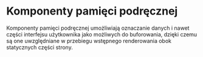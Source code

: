 # Komponenty pamięci podręcznej

Komponenty pamięci podręcznej umożliwiają oznaczanie danych i nawet części interfejsu użytkownika jako możliwych do buforowania, dzięki czemu są one uwzględniane w przebiegu wstępnego renderowania obok statycznych części strony.

